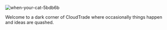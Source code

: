 ![when-your-cat-5bdb6b](https://user-images.githubusercontent.com/50360119/89041689-b3216f00-d33d-11ea-9f79-4039fd743c18.jpg)


Welcome to a dark corner of CloudTrade where occasionally things happen and ideas are quashed.
